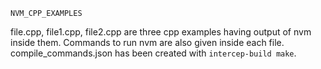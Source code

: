 `NVM_CPP_EXAMPLES`

file.cpp, file1.cpp, file2.cpp are three cpp examples having output of nvm inside them. 
Commands to run nvm are also given inside each file.
compile_commands.json has been created with `intercep-build make`.
